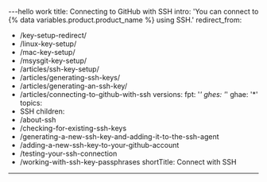 ---hello work
title: Connecting to GitHub with SSH
intro: 'You can connect to {% data variables.product.product_name %} using SSH.'
redirect_from:
  - /key-setup-redirect/
  - /linux-key-setup/
  - /mac-key-setup/
  - /msysgit-key-setup/
  - /articles/ssh-key-setup/
  - /articles/generating-ssh-keys/
  - /articles/generating-an-ssh-key/
  - /articles/connecting-to-github-with-ssh
versions:
  fpt: '*'
  ghes: '*'
  ghae: '*'
topics:
  - SSH
children:
  - /about-ssh
  - /checking-for-existing-ssh-keys
  - /generating-a-new-ssh-key-and-adding-it-to-the-ssh-agent
  - /adding-a-new-ssh-key-to-your-github-account
  - /testing-your-ssh-connection
  - /working-with-ssh-key-passphrases
shortTitle: Connect with SSH
---

